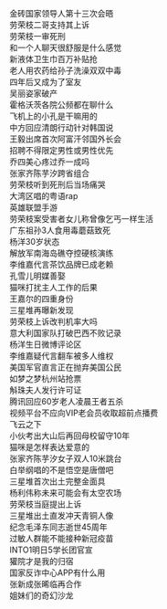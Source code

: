 金砖国家领导人第十三次会晤  
劳荣枝二哥支持其上诉  
劳荣枝一审死刑  
和一个人聊天很舒服是什么感觉  
新液体卫生巾百万补贴抢  
老人用农药给孙子洗澡双双中毒  
四年后又成为了室友  
吴丽姿家破产  
霍格沃茨各院公频都在聊什么  
飞机上的小孔是干嘛用的  
中方回应清朗行动针对韩国说  
王毅出席首次阿富汗邻国外长会  
招聘不得限定男性或男性优先  
乔四美心疼过乔一成吗  
张家齐陈芋汐跨省组合  
劳荣枝听到死刑后当场痛哭  
大湾区唱的粤语rap  
英雄联盟手游  
劳荣枝案受害者女儿称曾像乞丐一样生活  
广东祖孙3人食用毒蘑菇致死  
杨洋30岁状态  
解放军南海岛礁夺控硬核演练  
李维嘉代言茶饮品牌已成老赖  
孔雪儿明媒善娶  
猫咪打扰主人工作的后果  
王嘉尔的四重身份  
三星堆再曝新发现  
劳荣枝上诉改判机率大吗  
意大利国家队打破巴西不败记录  
杨洋生日微博评论区  
李维嘉疑代言翻车被多人维权  
美国军官直言正在抛弃美国公民  
如梦之梦杭州站抢票  
斛珠夫人发行许可证  
腾讯回应60岁老人凌晨王者五杀  
视频平台不应向VIP老会员收取超前点播费  
飞云之下  
小伙考出大山后再回母校留守10年  
猫咪是怎样表达爱意的  
张家齐陈芋汐女子双人10米跳台  
白举纲唱的不是悟空是唐僧吧  
三星堆首次出土完整金面具  
杨利伟称未来可能会有太空农场  
劳荣枝当庭提出上诉  
三星堆出土直发冲天青铜人像  
纪念毛泽东同志逝世45周年  
过敏人群能不能接种新冠疫苗  
INTO1明日5学长团官宣  
獾院才是我的归宿  
国家反诈中心APP有什么用  
张新成张晞临再合作  
姐妹们的奇幻沙龙  
